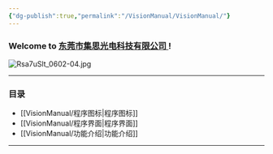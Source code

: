 ```yaml
---
{"dg-publish":true,"permalink":"/VisionManual/VisionManual/"}
---
```


### Welcome to [东莞市集思光电科技有限公司 ](https://jisicn.top) ! 

![Rsa7uSlt_0602-04.jpg](https://tc.899900.xyz/img/202303301656475.jpg)

---
### 目录
- [[VisionManual/程序图标\|程序图标]]
- [[VisionManual/程序界面\|程序界面]]
- [[VisionManual/功能介绍\|功能介绍]]

---

